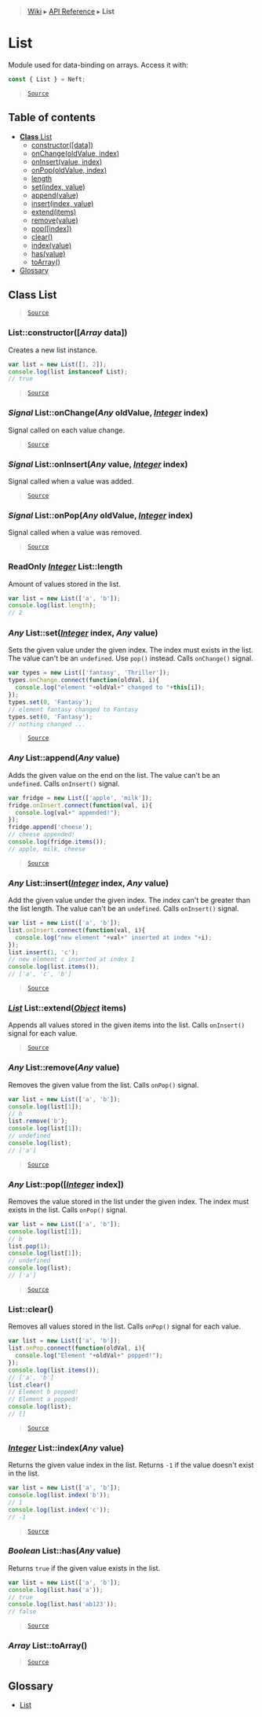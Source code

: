 > [Wiki](Home) ▸ [API Reference](API-Reference) ▸ **List**

# List

Module used for data-binding on arrays.
Access it with:
```javascript
const { List } = Neft;
```

> [`Source`](/Neft-io/neft/tree/master/src/list/index.litcoffee#list)

## Table of contents
  * [**Class** List](#class-list)
    * [constructor([data])](#listconstructorarray-data)
    * [onChange(oldValue, index)](#signal-listonchangeany-oldvalue-integer-index)
    * [onInsert(value, index)](#signal-listoninsertany-value-integer-index)
    * [onPop(oldValue, index)](#signal-listonpopany-oldvalue-integer-index)
    * [length](#readonly-integer-listlength)
    * [set(index, value)](#any-listsetinteger-index-any-value)
    * [append(value)](#any-listappendany-value)
    * [insert(index, value)](#any-listinsertinteger-index-any-value)
    * [extend(items)](#list-listextendobject-items)
    * [remove(value)](#any-listremoveany-value)
    * [pop([index])](#any-listpopinteger-index)
    * [clear()](#listclear)
    * [index(value)](#integer-listindexany-value)
    * [has(value)](#boolean-listhasany-value)
    * [toArray()](#array-listtoarray)
  * [Glossary](#glossary)

## **Class** List

> [`Source`](/Neft-io/neft/tree/master/src/list/index.litcoffee#class-list)

### List::constructor([*Array* data])

Creates a new list instance.
```javascript
var list = new List([1, 2]);
console.log(list instanceof List);
// true
```

> [`Source`](/Neft-io/neft/tree/master/src/list/index.litcoffee#listconstructorarray-data)

### *Signal* List::onChange(*Any* oldValue, [*Integer*](/Neft-io/neft/wiki/Utils-API.md#boolean-isintegerany-value) index)

Signal called on each value change.

> [`Source`](/Neft-io/neft/tree/master/src/list/index.litcoffee#signal-listonchangeany-oldvalue-integer-index)

### *Signal* List::onInsert(*Any* value, [*Integer*](/Neft-io/neft/wiki/Utils-API.md#boolean-isintegerany-value) index)

Signal called when a value was added.

> [`Source`](/Neft-io/neft/tree/master/src/list/index.litcoffee#signal-listoninsertany-value-integer-index)

### *Signal* List::onPop(*Any* oldValue, [*Integer*](/Neft-io/neft/wiki/Utils-API.md#boolean-isintegerany-value) index)

Signal called when a value was removed.

> [`Source`](/Neft-io/neft/tree/master/src/list/index.litcoffee#signal-listonpopany-oldvalue-integer-index)

### ReadOnly [*Integer*](/Neft-io/neft/wiki/Utils-API.md#boolean-isintegerany-value) List::length

Amount of values stored in the list.
```javascript
var list = new List(['a', 'b']);
console.log(list.length);
// 2
```

### *Any* List::set([*Integer*](/Neft-io/neft/wiki/Utils-API.md#boolean-isintegerany-value) index, *Any* value)

Sets the given value under the given index.
The index must exists in the list.
The value can't be an `undefined`. Use `pop()` instead.
Calls `onChange()` signal.
```javascript
var types = new List(['fantasy', 'Thriller']);
types.onChange.connect(function(oldVal, i){
  console.log("element "+oldVal+" changed to "+this[i]);
});
types.set(0, 'Fantasy');
// element fantasy changed to Fantasy
types.set(0, 'Fantasy');
// nothing changed ...
```

> [`Source`](/Neft-io/neft/tree/master/src/list/index.litcoffee#any-listsetinteger-index-any-value)

### *Any* List::append(*Any* value)

Adds the given value on the end on the list.
The value can't be an `undefined`.
Calls `onInsert()` signal.
```javascript
var fridge = new List(['apple', 'milk']);
fridge.onInsert.connect(function(val, i){
  console.log(val+" appended!");
});
fridge.append('cheese');
// cheese appended!
console.log(fridge.items());
// apple, milk, cheese
```

> [`Source`](/Neft-io/neft/tree/master/src/list/index.litcoffee#any-listappendany-value)

### *Any* List::insert([*Integer*](/Neft-io/neft/wiki/Utils-API.md#boolean-isintegerany-value) index, *Any* value)

Add the given value under the given index.
The index can't be greater than the list length.
The value can't be an `undefined`.
Calls `onInsert()` signal.
```javascript
var list = new List(['a', 'b']);
list.onInsert.connect(function(val, i){
  console.log("new element "+val+" inserted at index "+i);
});
list.insert(1, 'c');
// new element c inserted at index 1
console.log(list.items());
// ['a', 'c', 'b']
```

> [`Source`](/Neft-io/neft/tree/master/src/list/index.litcoffee#any-listinsertinteger-index-any-value)

### [*List*](/Neft-io/neft/wiki/List-API.md#class-list) List::extend([*Object*](/Neft-io/neft/wiki/Utils-API.md#boolean-isobjectany-value) items)

Appends all values stored in the given items into the list.
Calls `onInsert()` signal for each value.

> [`Source`](/Neft-io/neft/tree/master/src/list/index.litcoffee#list-listextendobject-items)

### *Any* List::remove(*Any* value)

Removes the given value from the list.
Calls `onPop()` signal.
```javascript
var list = new List(['a', 'b']);
console.log(list[1]);
// b
list.remove('b');
console.log(list[1]);
// undefined
console.log(list);
// ['a']
```

> [`Source`](/Neft-io/neft/tree/master/src/list/index.litcoffee#any-listremoveany-value)

### *Any* List::pop([[*Integer*](/Neft-io/neft/wiki/Utils-API.md#boolean-isintegerany-value) index])

Removes the value stored in the list under the given index.
The index must exists in the list.
Calls `onPop()` signal.
```javascript
var list = new List(['a', 'b']);
console.log(list[1]);
// b
list.pop(1);
console.log(list[1]);
// undefined
console.log(list);
// ['a']
```

> [`Source`](/Neft-io/neft/tree/master/src/list/index.litcoffee#any-listpopinteger-index)

### List::clear()

Removes all values stored in the list.
Calls `onPop()` signal for each value.
```javascript
var list = new List(['a', 'b']);
list.onPop.connect(function(oldVal, i){
  console.log("Element "+oldVal+" popped!");
});
console.log(list.items());
// ['a', 'b']
list.clear()
// Element b popped!
// Element a popped!
console.log(list);
// []
```

> [`Source`](/Neft-io/neft/tree/master/src/list/index.litcoffee#listclear)

### [*Integer*](/Neft-io/neft/wiki/Utils-API.md#boolean-isintegerany-value) List::index(*Any* value)

Returns the given value index in the list.
Returns `-1` if the value doesn't exist in the list.
```javascript
var list = new List(['a', 'b']);
console.log(list.index('b'));
// 1
console.log(list.index('c'));
// -1
```

> [`Source`](/Neft-io/neft/tree/master/src/list/index.litcoffee#integer-listindexany-value)

### *Boolean* List::has(*Any* value)

Returns `true` if the given value exists in the list.
```javascript
var list = new List(['a', 'b']);
console.log(list.has('a'));
// true
console.log(list.has('ab123'));
// false
```

> [`Source`](/Neft-io/neft/tree/master/src/list/index.litcoffee#boolean-listhasany-value)

### *Array* List::toArray()

> [`Source`](/Neft-io/neft/tree/master/src/list/index.litcoffee#array-listtoarray)

## Glossary

- [List](#class-list)

